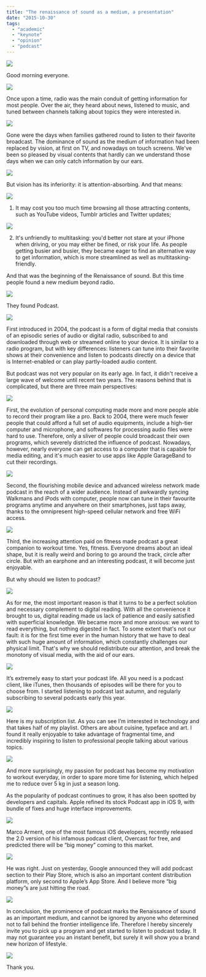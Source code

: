 ```yaml
---
title: "The renaissance of sound as a medium, a presentation"
date: "2015-10-30"
tags:
  - "academic"
  - "keynote"
  - "opinion"
  - "podcast"
---
```


![](https://ww1.sinaimg.cn/large/73403117gy1feq3hksfurj20sg0lcahq.jpg)

Good morning everyone.

![](https://ww1.sinaimg.cn/large/73403117gy1feq3hlq7uwj20sg0lck04.jpg)

Once upon a time, radio was the main conduit of getting information for most people. Over the air, they heard about news, listened to music, and tuned between channels talking about topics they were interested in.

![](https://ww1.sinaimg.cn/large/73403117gy1feq3hkge5nj20sg0lc7d0.jpg)

Gone were the days when families gathered round to listen to their favorite broadcast. The dominance of sound as the medium of information had been replaced by vision, at first on TV, and nowadays on touch screens. We've been so pleased by visual contents that hardly can we understand those days when we can only catch information by our ears.

![](https://ww1.sinaimg.cn/large/73403117gy1feq3hlzu5bj20sg0lcdou.jpg)

But vision has its inferiority: it is attention-absorbing. And that means:  

![](https://ww1.sinaimg.cn/large/73403117gy1feq3hlnaekj20sg0lck0h.jpg)

1. It may cost you too much time browsing all those attracting contents, such as YouTube videos, Tumblr articles and Twitter updates; 

![](https://ww1.sinaimg.cn/large/73403117gy1feq3hm27tlj20sg0lc7dg.jpg)

2. It's unfriendly to multitasking: you'd better not stare at your iPhone when driving, or you may either be fined, or risk your life. As people getting busier and busier, they became eager to find an alternative way to get information, which is more streamlined as well as multitasking-friendly. 

And that was the beginning of the Renaissance of sound. But this time people found a new medium beyond radio. 

![](https://ww1.sinaimg.cn/large/73403117gy1feq3hm16g5j20sg0lc11o.jpg)

They found Podcast.

![](https://ww1.sinaimg.cn/large/73403117gy1feq3hmhqqpj20sg0lctie.jpg)

First introduced in 2004, the podcast is a form of digital media that consists of an episodic series of audio or digital radio, subscribed to and downloaded through web or streamed online to your device. It is similar to a radio program, but with key differences: listeners can tune into their favorite shows at their convenience and listen to podcasts directly on a device that is Internet-enabled or can play partly-loaded audio content.

But podcast was not very popular on its early age. In fact, it didn't receive a large wave of welcome until recent two years. The reasons behind that is complicated, but there are three main perspectives:

![](https://ww1.sinaimg.cn/large/73403117gy1feq3ho3g5ij20sg0lc7h0.jpg)

First, the evolution of personal computing made more and more people able to record their program like a pro. Back to 2004, there were much fewer people that could afford a full set of audio equipments, include a high-tier computer and microphone, and softwares for processing audio files were hard to use. Therefore, only a sliver of people could broadcast their own programs, which severely districted the influence of podcast. Nowadays, however, nearly everyone can get access to a computer that is capable for media editing, and it's much easier to use apps like Apple GarageBand to cut their recordings.

![](https://ww1.sinaimg.cn/large/73403117gy1feq3hncuufj20sg0lcdum.jpg)

Second, the flourishing mobile device and advanced wireless network made podcast in the reach of a wider audience. Instead of awkwardly syncing Walkmans and iPods with computer, people now can tune in their favourite programs anytime and anywhere on their smartphones, just taps away, thanks to the omnipresent high-speed cellular network and free WiFi access.

![](https://ww1.sinaimg.cn/large/73403117gy1feq3hnlupoj20sg0lc4dy.jpg)

Third, the increasing attention paid on fitness made podcast a great companion to workout time. Yes, fitness. Everyone dreams about an ideal shape, but it is really weird and boring to go around the track, circle after circle. But with an earphone and an interesting podcast, it will become just enjoyable.

But why should we listen to podcast? 

![](https://ww1.sinaimg.cn/large/73403117gy1feq3hkq8cxj20sg0lc10z.jpg)

As for me, the most important reason is that it turns to be a perfect solution and necessary complement to digital reading. With all the convenience it brought to us, digital reading made us lack of patience and easily satisfied with superficial knowledge. We became more and more anxious: we want to read everything, but nothing digested in fact. To some extent that's not our fault: it is for the first time ever in the human history that we have to deal with such huge amount of information, which constantly challenges our physical limit. That's why we should redistribute our attention, and break the monotony of visual media, with the aid of our ears.

![](https://ww1.sinaimg.cn/large/73403117gy1feq3hol5z5j20sg0lcdtb.jpg)

It’s extremely easy to start your podcast life. All you need is a podcast client, like iTunes, then thousands of episodes will be there for you to choose from. I started listening to podcast last autumn, and regularly subscribing to several podcasts early this year. 

![](https://ww1.sinaimg.cn/large/73403117gy1feq3hmk0nvj20sg0lcgvv.jpg)

Here is my subscription list. As you can see I’m interested in technology and that takes half of my playlist. Others are about cuisine, typeface and art. I found it really enjoyable to take advantage of fragmental time, and incredibly inspiring to listen to professional people talking about various topics. 

![](https://ww1.sinaimg.cn/large/73403117gy1feq3hkozirj20sg0lc44c.jpg)

And more surprisingly, my passion for podcast has become my motivation to workout everyday, in order to spare more time for listening, which helped me to reduce over 5 kg in just a season long.

As the popularity of podcast continues to grow, it has also been spotted by developers and capitals. Apple refined its stock Podcast app in iOS 9, with bundle of fixes and huge interface improvements. 

![](https://ww1.sinaimg.cn/large/73403117gy1feq3hk78lxj20sg0lcgoh.jpg)

Marco Arment, one of the most famous iOS developers, recently released the 2.0 version of his infamous podcast client, Overcast for free, and predicted there will be “big money” coming to this market. 

![](https://ww1.sinaimg.cn/large/73403117gy1feq3hlv9pkj20sg0lcajb.jpg)

He was right. Just on yesterday, Google announced they will add podcast section to their Play Store, which is also an important content distribution platform, only second to Apple’s App Store. And I believe more “big money”s are just hitting the road.

![](https://ww1.sinaimg.cn/large/73403117gy1feq3hma2hnj20sg0lc7d3.jpg)

In conclusion, the prominence of podcast marks the Renaissance of sound as an important medium, and cannot be ignored by anyone who determined not to fall behind the frontier intelligence life. Therefore I hereby sincerely invite you to pick up a program and get started to listen to podcast today. It may not guarantee you an instant benefit, but surely it will show you a brand new horizon of lifestyle.

![](https://ww1.sinaimg.cn/large/73403117gy1feq3hnfcsgj20sg0lcqfp.jpg)

Thank you.
